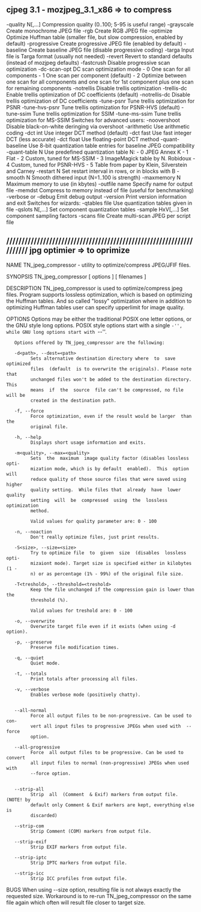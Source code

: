   cjpeg 3.1 - mozjpeg_3.1_x86 => to compress
  -------------------------------------------------------------------
  -quality N[,...]   Compression quality (0..100; 5-95 is useful range)
  -grayscale     Create monochrome JPEG file
  -rgb           Create RGB JPEG file
  -optimize      Optimize Huffman table (smaller file, but slow compression, enabled by default)
  -progressive   Create progressive JPEG file (enabled by default)
  -baseline      Create baseline JPEG file (disable progressive coding)
  -targa         Input file is Targa format (usually not needed)
  -revert        Revert to standard defaults (instead of mozjpeg defaults)
  -fastcrush     Disable progressive scan optimization
  -dc-scan-opt   DC scan optimization mode
                 - 0 One scan for all components
                 - 1 One scan per component (default)
                 - 2 Optimize between one scan for all components and one scan for 1st component
                     plus one scan for remaining components
  -notrellis     Disable trellis optimization
  -trellis-dc    Enable trellis optimization of DC coefficients (default)
  -notrellis-dc  Disable trellis optimization of DC coefficients
  -tune-psnr     Tune trellis optimization for PSNR
  -tune-hvs-psnr Tune trellis optimization for PSNR-HVS (default)
  -tune-ssim     Tune trellis optimization for SSIM
  -tune-ms-ssim  Tune trellis optimization for MS-SSIM
Switches for advanced users:
  -noovershoot   Disable black-on-white deringing via overshoot
  -arithmetic    Use arithmetic coding
  -dct int       Use integer DCT method (default)
  -dct fast      Use fast integer DCT (less accurate)
  -dct float     Use floating-point DCT method
  -quant-baseline Use 8-bit quantization table entries for baseline JPEG compatibility
  -quant-table N Use predefined quantization table N:
                 - 0 JPEG Annex K
                 - 1 Flat
                 - 2 Custom, tuned for MS-SSIM
                 - 3 ImageMagick table by N. Robidoux
                 - 4 Custom, tuned for PSNR-HVS
                 - 5 Table from paper by Klein, Silverstein and Carney
  -restart N     Set restart interval in rows, or in blocks with B
  -smooth N      Smooth dithered input (N=1..100 is strength)
  -maxmemory N   Maximum memory to use (in kbytes)
  -outfile name  Specify name for output file
  -memdst        Compress to memory instead of file (useful for benchmarking)
  -verbose  or  -debug   Emit debug output
  -version       Print version information and exit
Switches for wizards:
  -qtables file  Use quantization tables given in file
  -qslots N[,...]    Set component quantization tables
  -sample HxV[,...]  Set component sampling factors
  -scans file    Create multi-scan JPEG per script file

////////////////////////////////////////////////////////////////////
jpg optimier => to oprimize
----------------------------------------------------------------------------
NAME
       TN_jpeg_compressor - utility to optimize/compress JPEG/JFIF files.


SYNOPSIS
       TN_jpeg_compressor [ options ] [ filenames ]


DESCRIPTION
       TN_jpeg_compressor  is  used  to  optimize/compress jpeg files. Program supports
       lossless optimization, which is based on optimizing the Huffman tables.
       And  so  called  "lossy"  optimization  where in addition to optimizing
       Huffman tables user can specify upperlimit for image quality.



OPTIONS
       Options may be either the traditional POSIX one letter options, or  the
       GNU style long options.  POSIX style options start with a single ``-'',
       while GNU long options start with ``--''.

       Options offered by TN_jpeg_compressor are the following:

       -d<path>, --dest=<path>
             Sets alternative destination directory where  to  save  optimized
             files  (default  is to overwrite the originals). Please note that
             unchanged files won't be added to the destination directory. This
             means  if  the  source  file can't be compressed, no file will be
             created in the destination path.

       -f, --force
             Force optimization, even if the result would be larger  than  the
             original file.

       -h, --help
             Displays short usage information and exits.

       -m<quality>, --max=<quality>
             Sets  the  maximum  image quality factor (disables lossless opti-
             mization mode, which is by default  enabled).  This  option  will
             reduce quality of those source files that were saved using higher
             quality setting.  While files that  already  have  lower  quality
             setting  will  be  compressed  using  the  lossless  optimization
             method.

             Valid values for quality parameter are: 0 - 100

       -n, --noaction
             Don't really optimize files, just print results.

       -S<size>, --size=<size>
             Try to optimize file  to  given  size  (disables  lossless  opti-
             mizaiont mode). Target size is specified either in kilobytes (1 -
             n) or as percentage (1% - 99%) of the original file size.

       -T<treshold>, --threshold=<treshold>
             Keep the file unchanged if the compression gain is lower than the
             threshold (%).

             Valid values for treshold are: 0 - 100

       -o, --overwrite
             Overwrite target file even if it exists (when using -d option).

       -p, --preserve
             Preserve file modification times.

       -q, --quiet
             Quiet mode.

       -t, --totals
             Print totals after processing all files.

       -v, --verbose
             Enables verbose mode (positively chatty).


       --all-normal
             Force all output files to be non-progressive. Can be used to con-
             vert all input files to progressive JPEGs when used with  --force
             option.

       --all-progressive
             Force  all output files to be progressive. Can be used to convert
             all input files to normal (non-progressive) JPEGs when used  with
             --force option.


       --strip-all
             Strip  all  (Comment  & Exif) markers from output file. (NOTE! by
             default only Comment & Exif markers are kept, everything else  is
             discarded)

       --strip-com
             Strip Comment (COM) markers from output file.

       --strip-exif
             Strip EXIF markers from output file.

       --strip-iptc
             Strip IPTC markers from output file.

       --strip-icc
             Strip ICC profiles from output file.



BUGS
       When  using  --size  option,  resulting  file is not always exactly the
       requested size. Workaround is to re-run  TN_jpeg_compressor  on  the  same  file
       again which often will result file closer to target size.